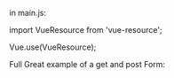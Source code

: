 in main.js:

import VueResource from 'vue-resource';

Vue.use(VueResource);


Full Great example of a get and post Form: 

<template>
  <div>
    <div class="container">
      <div class="row">
        <div class="col-3"></div>
        <div class="col-6">
        <br>
            <b-form-input v-model="user.name" type="text" placeholder="Enter your name" :state="user.name.length?'success':'warning'" :formatter="format"></b-form-input>
            <b-form-input v-model="user.email" type="text" placeholder="Enter your email" :state="user.email.length?'success':'warning'" :formatter="format"></b-form-input>
            <small class="text-muted">This will save your name and email to a server</small>
            <p>Your input: <br>{{user.name}}<br>{{user.email}}</p>
            <b-button href="" @click="submit">Send Data</b-button>
            <b-button v-bind:class="buttonState" @click="clickFetch">{{fetchData()}}{{getTitle}}</b-button>
            <br>
            <br>
            <ul class="list-group">
              <li class="list-group-item" v-for="u in users">{{u.name}} - {{u.email}}</li>
            </ul>
        </div>
      </div>
    </div>
    </div>
</template>

<script>
  export default {
    data () {
      return {
        getTitle: 'Get Data!',
        buttonState: 'btn btn-success',
        user: {
          name: '',
          email: ''
        },
        users: []
      }
    },
    methods: {
      format(value) {
            return value.toLowerCase();
          },
      submit(){
        // console.log(this.user);
        this.$http.post('https://ng-http-25f0f.firebaseio.com/oddhill-test.json', this.user)
        .then(response => {
          console.log(response);
        }, error => {
          console.log(error);
        });
      },
      clickFetch(){
        this.buttonState= 'btn btn-danger',
        this.getTitle = 'Update data',
        fetchData();
      },
      fetchData(){
        this.$http.get('https://ng-http-25f0f.firebaseio.com/oddhill-test.json')
          .then(response => {
            return response.json()
          }).
          then(data => {
            const resultArray = [];
            for(let key in data){
              resultArray.push(data[key]);
            }
            this.users = resultArray;
            
          });
      }
    }
  }
</script>

<style lang="scss" scoped>
  @import '../sass/main.scss';
</style>